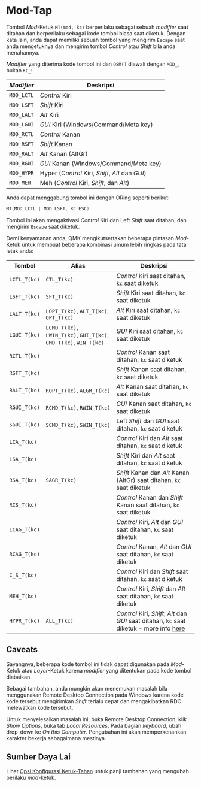 # Mod-Tap

Tombol *Mod*-Ketuk `MT(mod, kc)` berperilaku sebagai sebuah *modifier* saat ditahan dan berperilaku sebagai kode tombol biasa saat diketuk. Dengan kata lain, anda dapat memiliki sebuah tombol yang mengirim `Escape` saat anda mengetuknya dan mengirim tombol *Control*  atau *Shift* bila anda menahannya.

*Modifier* yang diterima kode tombol ini dan `OSM()` diawali dengan `MOD_`, bukan `KC_`:

|*Modifier*|Deskripsi                                       |
|----------|------------------------------------------------|
|`MOD_LCTL`|*Control* Kiri                                  |
|`MOD_LSFT`|*Shift* Kiri                                    |
|`MOD_LALT`|*Alt* Kiri                                      |
|`MOD_LGUI`|*GUI* Kiri (Windows/Command/Meta key)           |
|`MOD_RCTL`|*Control* Kanan                                 |
|`MOD_RSFT`|*Shift* Kanan                                   |
|`MOD_RALT`|*Alt* Kanan (AltGr)                             |
|`MOD_RGUI`|*GUI* Kanan (Windows/Command/Meta key)          |
|`MOD_HYPR`|Hyper (*Control* Kiri, *Shift*, *Alt* dan *GUI*)|
|`MOD_MEH` |Meh (*Control* Kiri, *Shift*, dan *Alt*)        |

Anda dapat menggabung tombol ini dengan ORing seperti berikut:

```c
MT(MOD_LCTL | MOD_LSFT, KC_ESC)
```

Tombol ini akan mengaktivasi *Control* Kiri dan Left *Shift* saat ditahan, dan mengirim `Escape` saat diketuk.

Demi kenyamanan anda, QMK mengikutsertakan beberapa pintasan *Mod*-Ketuk untuk membuat beberapa kombinasi umum lebih ringkas pada tata letak anda:

|Tombol      |Alias                                                            |Deskripsi                                                     |
|------------|-----------------------------------------------------------------|--------------------------------------------------------------|
|`LCTL_T(kc)`|`CTL_T(kc)`                                                      |*Control* Kiri saat ditahan, `kc` saat diketuk                      |
|`LSFT_T(kc)`|`SFT_T(kc)`                                                      |*Shift* Kiri saat ditahan, `kc` saat diketuk                        |
|`LALT_T(kc)`|`LOPT_T(kc)`, `ALT_T(kc)`, `OPT_T(kc)`                           |*Alt* Kiri saat ditahan, `kc` saat diketuk                          |
|`LGUI_T(kc)`|`LCMD_T(kc)`, `LWIN_T(kc)`, `GUI_T(kc)`, `CMD_T(kc)`, `WIN_T(kc)`|*GUI* Kiri saat ditahan, `kc` saat diketuk                          |
|`RCTL_T(kc)`|                                                                 |*Control* Kanan saat ditahan, `kc` saat diketuk                     |
|`RSFT_T(kc)`|                                                                 |*Shift* Kanan saat ditahan, `kc` saat diketuk                       |
|`RALT_T(kc)`|`ROPT_T(kc)`, `ALGR_T(kc)`                                       |*Alt* Kanan saat ditahan, `kc` saat diketuk                         |
|`RGUI_T(kc)`|`RCMD_T(kc)`, `RWIN_T(kc)`                                       |*GUI* Kanan saat ditahan, `kc` saat diketuk                         |
|`SGUI_T(kc)`|`SCMD_T(kc)`, `SWIN_T(kc)`                                       |Left *Shift* dan *GUI* saat ditahan, `kc` saat diketuk                |
|`LCA_T(kc)` |                                                                 |*Control* Kiri dan *Alt* saat ditahan, `kc` saat diketuk              |
|`LSA_T(kc)` |                                                                 |*Shift* Kiri dan *Alt* saat ditahan, `kc` saat diketuk                |
|`RSA_T(kc)` |`SAGR_T(kc)`                                                     |*Shift* Kanan dan *Alt* Kanan (AltGr) saat ditahan, `kc` saat diketuk |
|`RCS_T(kc)` |                                                                 |*Control* Kanan dan *Shift* Kanan saat ditahan, `kc` saat diketuk     |
|`LCAG_T(kc)`|                                                                 |*Control* Kiri, *Alt* dan *GUI* saat ditahan, `kc` saat diketuk         |
|`RCAG_T(kc)`|                                                                 |*Control* Kanan, *Alt* dan *GUI* saat ditahan, `kc` saat diketuk        |
|`C_S_T(kc)` |                                                                 |*Control* Kiri dan *Shift* saat ditahan, `kc` saat diketuk            |
|`MEH_T(kc)` |                                                                 |*Control* Kiri, *Shift* dan *Alt* saat ditahan, `kc` saat diketuk       |
|`HYPR_T(kc)`|`ALL_T(kc)`                                                      |*Control* Kiri, *Shift*, *Alt* dan *GUI* saat ditahan, `kc` saat diketuk - more info [here](https://brettterpstra.com/2012/12/08/a-useful-caps-lock-key/)|

## Caveats

Sayangnya, beberapa kode tombol ini tidak dapat digunakan pada *Mod*-Ketuk atau *Layer*-Ketuk karena *modifier* yang ditentukan pada kode tombol diabaikan.

Sebagai tambahan, anda mungkin akan menemukan masalah bila menggunakan Remote Desktop Connection pada Windows karena kode kode tersebut mengirimkan *Shift* terlalu cepat dan mengakibatkan RDC melewatkan kode tersebut.

Untuk menyelesaikan masalah ini, buka Remote Desktop Connection, klik *Show Options*, buka tab *Local Resources*. Pada bagian *keyboard*, ubah drop-down ke *On this Computer*. Pengubahan ini akan memperkenankan karakter bekerja sebagaimana mestinya.

## Sumber Daya Lai

Lihat [Opsi Konfigurasi Ketuk-Tahan](tap_hold.md) untuk panji tambahan yang mengubah perilaku *mod*-ketuk.
